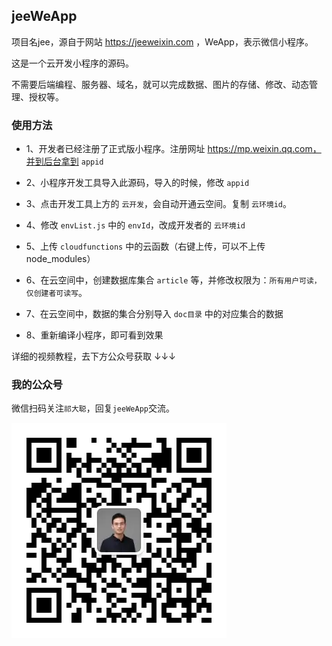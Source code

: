 
## jeeWeApp

项目名jee，源自于网站 https://jeeweixin.com ，WeApp，表示微信小程序。

这是一个云开发小程序的源码。

不需要后端编程、服务器、域名，就可以完成数据、图片的存储、修改、动态管理、授权等。


### 使用方法

- 1、开发者已经注册了正式版小程序。注册网址 https://mp.weixin.qq.com，并到后台拿到 `appid`

- 2、小程序开发工具导入此源码，导入的时候，修改 `appid`

- 3、点击开发工具上方的 `云开发`，会自动开通云空间。复制 `云环境id`。

- 4、修改 `envList.js` 中的 `envId`，改成开发者的 `云环境id`

- 5、上传 `cloudfunctions` 中的云函数（右键上传，可以不上传node_modules）

- 6、在云空间中，创建数据库集合 `article` 等，并修改权限为：`所有用户可读，仅创建者可读写`。

- 7、在云空间中，数据的集合分别导入 `doc目录` 中的对应集合的数据

- 8、重新编译小程序，即可看到效果


详细的视频教程，去下方公众号获取 ↓↓↓ 


### 我的公众号

微信扫码关注`祁大聪`，回复`jeeWeApp`交流。

![qidacong](https://raw.githubusercontent.com/qicongmark/blob-img/master/20220426/qidacong.6kvorztse8k0.webp)


